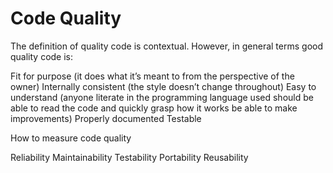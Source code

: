 # Code Quality

The definition of quality code is contextual. However, in general terms good quality code is:

Fit for purpose (it does what it’s meant to from the perspective of the owner)
Internally consistent (the style doesn’t change throughout)
Easy to understand (anyone literate in the programming language used should be able to read the code and quickly grasp how it works be able to make improvements)
Properly documented
Testable

How to measure code quality

Reliability
Maintainability
Testability
Portability
Reusability